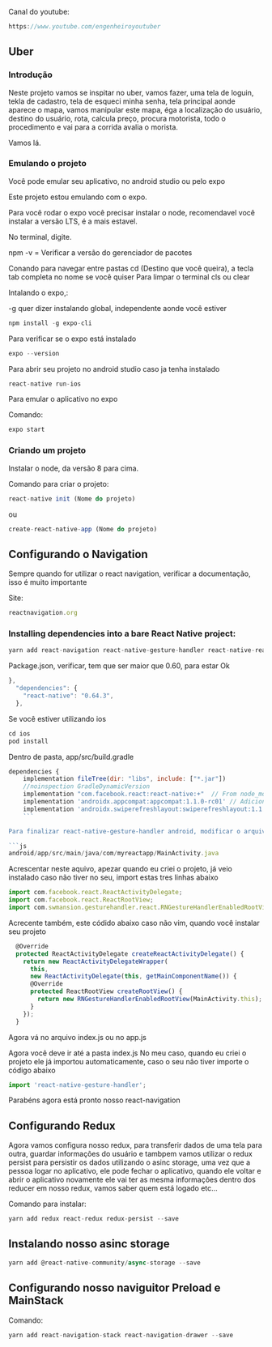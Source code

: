 Canal do youtube:

```js
https://www.youtube.com/engenheiroyoutuber
```

## Uber

### Introdução 

Neste projeto vamos se inspitar no uber, vamos fazer, uma tela de loguin, tekla de cadastro, tela de esqueci minha senha, tela principal aonde aparece o mapa, vamos manipular este mapa, éga a localização do usuário, destino do usuário, rota, calcula preço, procura motorista, todo o procedimento e vai para a corrida avalia o morista.

Vamos lá.


### Emulando o projeto

Você pode emular seu aplicativo, no android studio ou pelo expo

Este projeto estou emulando com o expo.

Para você rodar o expo você precisar instalar o node, recomendavel você instalar a versão LTS, é a mais estavel.

No terminal, digite.

npm -v = Verificar a versão do gerenciador de pacotes

Conando para navegar entre pastas
cd (Destino que você queira), a tecla tab completa no nome se você quiser
Para limpar o terminal
cls ou clear

Intalando o expo,:

 -g quer dizer instalando global, independente aonde você estiver
```js
npm install -g expo-cli
```

Para verificar se o expo está instalado

```js
expo --version
```
Para abrir seu projeto no android studio caso ja tenha instalado

```js
react-native run-ios  
```
 Para emular o aplicativo no expo 

Comando:

```js
expo start
```

### Criando um projeto

Instalar o node, da versão 8 para cima.

Comando para criar o projeto:

```js
react-native init (Nome do projeto)
```
ou 

```js
create-react-native-app (Nome do projeto)
```

## Configurando o Navigation 

Sempre quando for utilizar o react navigation, verificar a documentação, isso é muito importante

Site:

```js
reactnavigation.org
```
### Installing dependencies into a bare React Native project:

```js
yarn add react-navigation react-native-gesture-handler react-native-reanimated react-native-screens --save
```

Package.json, verificar, tem que ser maior que 0.60, para estar Ok

```js
},
  "dependencies": {
    "react-native": "0.64.3",
  },
```

Se você estiver utilizando ios

```js
cd ios
pod install
```

Dentro de pasta, app/src/build.gradle

```js
dependencies {
    implementation fileTree(dir: "libs", include: ["*.jar"])
    //noinspection GradleDynamicVersion
    implementation "com.facebook.react:react-native:+"  // From node_modules
    implementation 'androidx.appcompat:appcompat:1.1.0-rc01' // Adicionado linha 1
    implementation 'androidx.swiperefreshlayout:swiperefreshlayout:1.1.0-alpha02' // Adicionado linha 2
    ``` 

Para finalizar react-native-gesture-handler android, modificar o arquivo MainActivity.java

```js
android/app/src/main/java/com/myreactapp/MainActivity.java
``` 

Acrescentar neste aquivo, apezar quando eu criei o projeto, já veio instalado caso não tiver no seu, import estas tres linhas abaixo

```js
import com.facebook.react.ReactActivityDelegate;
import com.facebook.react.ReactRootView;
import com.swmansion.gesturehandler.react.RNGestureHandlerEnabledRootView;
``` 

Acrecente também, este códido abaixo caso não vim, quando você instalar seu projeto

```js
  @Override
  protected ReactActivityDelegate createReactActivityDelegate() {
    return new ReactActivityDelegateWrapper(
      this,
      new ReactActivityDelegate(this, getMainComponentName()) {
      @Override
      protected ReactRootView createRootView() {
        return new RNGestureHandlerEnabledRootView(MainActivity.this);
      }
    });
  }
  ``` 

Agora vá no arquivo index.js ou no app.js

Agora você deve ir até a pasta index.js
No meu caso, quando eu criei o projeto ele já importou automaticamente, caso o seu não tiver importe o código abaixo

```js
import 'react-native-gesture-handler';
 ``` 

Parabéns agora está pronto nosso react-navigation

## Configurando Redux

Agora vamos configura nosso redux, para transferir dados de uma tela para outra, guardar informações do usuário
e tambpem vamos utilizar o redux persist para persistir os dados utilizando o asinc storage, uma vez que a pessoa logar no aplicativo, ele pode fechar o aplicativo, quando ele voltar e abrir o aplicativo novamente ele vai ter as mesma informações dentro dos reducer em nosso redux, vamos saber quem está logado etc...

Comando para instalar:

```js
yarn add redux react-redux redux-persist --save
```
## Instalando nosso asinc storage

```js
yarn add @react-native-community/async-storage --save
```

## Configurando nosso naviguitor Preload e MainStack

Comando:

```js
yarn add react-navigation-stack react-navigation-drawer --save
```

